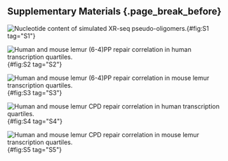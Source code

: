 ## Supplementary Materials {.page_break_before}

![ Nucleotide content of simulated XR-seq pseudo-oligomers.
](images/simulation.png){#fig:S1 tag="S1"}

![ Human and mouse lemur (6-4)PP repair correlation in human transcription quartiles.
](images/Human_RNA_64.png){#fig:S2 tag="S2"}

![ Human and mouse lemur (6-4)PP repair correlation in mouse lemur transcription quartiles.
](images/Lemur_RNA_64.png){#fig:S3 tag="S3"}

![ Human and mouse lemur CPD repair correlation in human transcription quartiles.
](images/Human_RNA_CPD.png){#fig:S4 tag="S4"}

![ Human and mouse lemur CPD repair correlation in mouse lemur transcription quartiles.
](images/Lemur_RNA_CPD.png){#fig:S5 tag="S5"}
